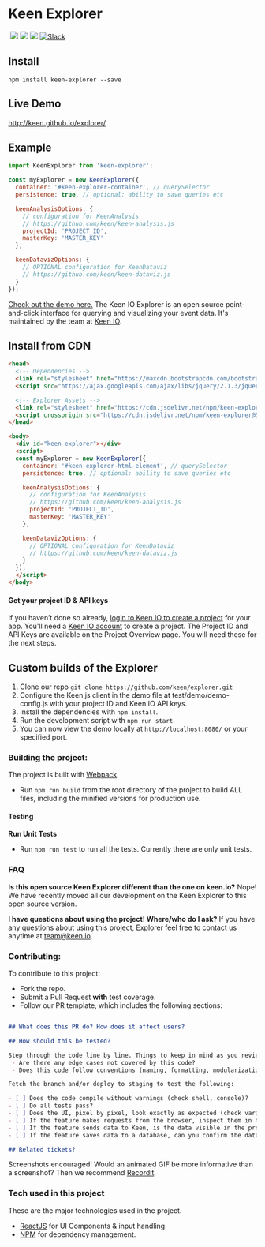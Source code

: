 # Keen Explorer

<a href="https://keen.io/"><img src="https://img.shields.io/github/release/keen/explorer.svg?style=flat-square&maxAge=600" alt=""></a>
<a href="https://github.com/keen/explorer/graphs/contributors" alt="Contributors"><img src="https://img.shields.io/github/contributors/keen/explorer.svg" /></a>
<a href="https://github.com/keen/explorer/pulse" alt="Activity"><img src="https://img.shields.io/github/last-commit/keen/explorer.svg" /></a>
<a href="#" alt="License"><img src="https://img.shields.io/github/license/keen/explorer.svg" /></a>
<a href="http://slack.keen.io/"><img src="https://img.shields.io/badge/slack-keen-orange.svg?style=flat-square&maxAge=3600" alt="Slack"></a>
<a href="https://www.jsdelivr.com/package/npm/keen-explorer"><img src="https://data.jsdelivr.com/v1/package/npm/keen-explorer/badge" alt=""></a>
<a href="https://www.npmjs.com/package/keen-explorer"><img src="https://img.shields.io/npm/dm/keen-explorer.svg" alt=""></a>

## Install

```ssh
npm install keen-explorer --save
```

## Live Demo

http://keen.github.io/explorer/

## Example

```javascript
import KeenExplorer from 'keen-explorer';

const myExplorer = new KeenExplorer({
  container: '#keen-explorer-container', // querySelector
  persistence: true, // optional: ability to save queries etc

  keenAnalysisOptions: {
    // configuration for KeenAnalysis
    // https://github.com/keen/keen-analysis.js
    projectId: 'PROJECT_ID',
    masterKey: 'MASTER_KEY'
  },

  keenDatavizOptions: {
    // OPTIONAL configuration for KeenDataviz
    // https://github.com/keen/keen-dataviz.js
  }
});
```

[Check out the demo here.](http://keen.github.io/explorer/) The Keen IO Explorer is an open source point-and-click interface for querying and visualizing your event data. It's maintained by the team at [Keen IO](https://keen.io/).

## Install from CDN

```html
<head>
  <!-- Dependencies -->
  <link rel="stylesheet" href="https://maxcdn.bootstrapcdn.com/bootstrap/3.3.5/css/bootstrap.min.css">
  <script src="https://ajax.googleapis.com/ajax/libs/jquery/2.1.3/jquery.min.js"></script>

  <!-- Explorer Assets -->
  <link rel="stylesheet" href="https://cdn.jsdelivr.net/npm/keen-explorer@5/dist/keen-explorer.min.css">
  <script crossorigin src="https://cdn.jsdelivr.net/npm/keen-explorer@5/dist/keen-explorer.bundle.min.js"></script>
</head>

<body>
  <div id="keen-explorer"></div>
  <script>
  const myExplorer = new KeenExplorer({
    container: '#keen-explorer-html-element', // querySelector
    persistence: true, // optional: ability to save queries etc

    keenAnalysisOptions: {
      // configuration for KeenAnalysis
      // https://github.com/keen/keen-analysis.js
      projectId: 'PROJECT_ID',
      masterKey: 'MASTER_KEY'
    },

    keenDatavizOptions: {
      // OPTIONAL configuration for KeenDataviz
      // https://github.com/keen/keen-dataviz.js
    }
  });
  </script>
</body>
```

#### Get your project ID & API keys

If you haven’t done so already, [login to Keen IO to create a project](https://keen.io/add-project) for your app. You'll need a [Keen IO account](https://keen.io/signup?s=explorer) to create a project. The Project ID and API Keys are available on the Project Overview page. You will need these for the next steps.

## Custom builds of the Explorer

  1. Clone our repo `git clone https://github.com/keen/explorer.git`
  2. Configure the Keen.js client in the demo file at test/demo/demo-config.js with your project ID and Keen IO API keys.
  3. Install the dependencies with `npm install`.
  4. Run the development script with `npm run start`.
  5. You can now view the demo locally at `http://localhost:8080/` or your specified port.

### Building the project:

The project is built with [Webpack](https://github.com/webpack/webpack).

* Run `npm run build` from the root directory of the project to build ALL files, including the minified versions for production use.

#### Testing

**Run Unit Tests**
* Run `npm run test` to run all the tests. Currently there are only unit tests.

### FAQ

**Is this open source Keen Explorer different than the one on keen.io?**
Nope! We have recently moved all our development on the Keen Explorer to this open source version.  

**I have questions about using the project! Where/who do I ask?**
If you have any questions about using this project, Explorer feel free to contact us anytime at [team@keen.io](mailto:team@keen.io).

### Contributing:
To contribute to this project:

* Fork the repo.
* Submit a Pull Request **with** test coverage.
* Follow our PR template, which includes the following sections:

```markdown

## What does this PR do? How does it affect users?

## How should this be tested?

Step through the code line by line. Things to keep in mind as you review:
 - Are there any edge cases not covered by this code?
 - Does this code follow conventions (naming, formatting, modularization, etc) where applicable?

Fetch the branch and/or deploy to staging to test the following:

- [ ] Does the code compile without warnings (check shell, console)?
- [ ] Do all tests pass?
- [ ] Does the UI, pixel by pixel, look exactly as expected (check various screen sizes, including mobile)?
- [ ] If the feature makes requests from the browser, inspect them in the Web Inspector. Do they look as expected (parameters, headers, etc)?
- [ ] If the feature sends data to Keen, is the data visible in the project if you run an extraction (include link to collection/query)?
- [ ] If the feature saves data to a database, can you confirm the data is indeed created in the database?

## Related tickets?

```

Screenshots encouraged! Would an animated GIF be more informative than a screenshot? Then we recommend [Recordit](http://recordit.co/).

### Tech used in this project

These are the major technologies used in the project.

* [ReactJS](http://facebook.github.io/react/) for UI Components & input handling.
* [NPM](https://www.npmjs.org/) for dependency management.
